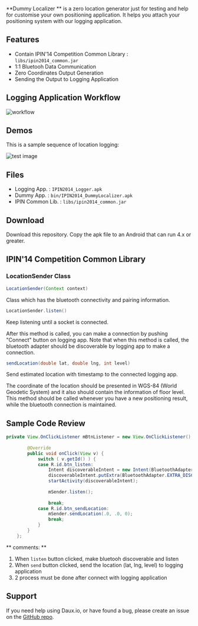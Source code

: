**Dummy Localizer ** is a zero location generator just for testing and help for customise your own positioning application. It helps you attach your positioning system with our logging application.

## Features

* Contain IPIN'14 Competition Common Library : `libs/ipin2014_common.jar`
* 1:1 Bluetooh Data Communication
* Zero Coordinates Output Generation
* Sending the Output to Logging Application

## Logging Application Workflow
![workflow](https://cloud.githubusercontent.com/assets/420433/4607778/6fb7eb8c-525f-11e4-9b2f-5ad41e4068ac.png)

## Demos

This is a sample sequence of location logging:

![test image](https://cloud.githubusercontent.com/assets/420433/4607553/dadbd2fe-5253-11e4-8716-be2f648821c4.jpg)

## Files

* Logging App. 		: `IPIN2014_Logger.apk`
* Dummy App. 		: `bin/IPIN2014_DummyLocalizer.apk`
* IPIN Common Lib.	: `libs/ipin2014_common.jar`

## Download

Download this repository. Copy the apk file to an Android that can run 4.x or greater.

## IPIN'14 Competition Common Library
### LocationSender Class

```java
LocationSender(Context context)
```

Class which has the bluetooth connectivity and pairing information.

```java
LocationSender.listen()
```

Keep listening until a socket is connected.

After this method is called, you can make a connection by pushing "Connect" button on logging app.
Note that when this method is called, the bluetooth adapter should be discoverable by logging app to make a connection.

```java
sendLocation(double lat, double lng, int level)
```

Send estimated location with timestamp to the connected logging app.

The coordinate of the location should be presented in WGS-84 (World Geodetic System) and it also should contain the information of floor level.
This method should be called whenever you have a new positioning result, while the bluetooth connection is maintained.

## Sample Code Review

```java
private View.OnClickListener mBtnListener = new View.OnClickListener() {
		
		@Override
		public void onClick(View v) {
			switch ( v.getId() ) {
			case R.id.btn_listen:
				Intent discoverableIntent = new Intent(BluetoothAdapter.ACTION_REQUEST_DISCOVERABLE);
				discoverableIntent.putExtra(BluetoothAdapter.EXTRA_DISCOVERABLE_DURATION, 300);
				startActivity(discoverableIntent);
				
				mSender.listen();
				
				break;
			case R.id.btn_sendLocation:
				mSender.sendLocation(.0, .0, 0);
				break;
			}
		}
	};
```
** comments: **

1. When `listen` button clicked, make bluetooh discoverable and listen
2. When `send` button clicked, send the location (lat, lng, level) to logging application
3. 2 process must be done after connect with logging application


## Support

If you need help using Daux.io, or have found a bug, please create an issue on the <a href="file:///Users/lang/git/daux.io/static/Getting_Started.html" target="_blank">GitHub repo</a>.

